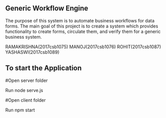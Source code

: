 ## Generic Workflow Engine
The purpose of this system is to automate business workflows for data
forms. The main goal of this project is to create a system which provides functionality
to create forms, circulate them, and verify them for a generic business system. 

RAMAKRISHNA(2017csb1075)
MANOJ(2017csb1076)
ROHIT(2017csb1087)
YASHASWI(2017csb1089)


## To start the Application

#Open server folder

Run node serve.js

#Open client folder 

Run npm start

